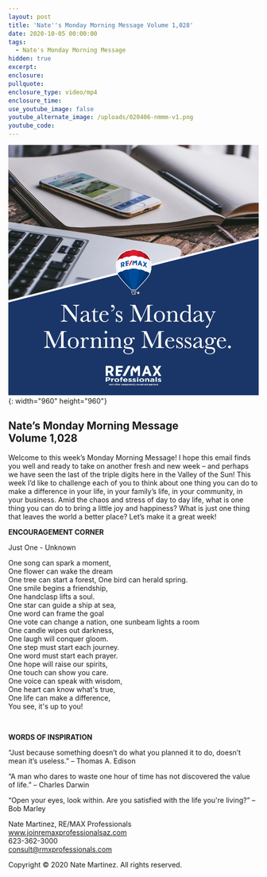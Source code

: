 ```yaml
---
layout: post
title: 'Nate''s Monday Morning Message Volume 1,028'
date: 2020-10-05 00:00:00
tags:
  - Nate's Monday Morning Message
hidden: true
excerpt:
enclosure:
pullquote:
enclosure_type: video/mp4
enclosure_time:
use_youtube_image: false
youtube_alternate_image: /uploads/020406-nmmm-v1.png
youtube_code:
---
```


![](/uploads/020406-nmmm-v1.png){: width="960" height="960"}

## **Nate’s Monday Morning Message<br>Volume 1,028**

Welcome to this week’s Monday Morning Message\! I hope this email finds you well and ready to take on another fresh and new week – and perhaps we have seen the last of the triple digits here in the Valley of the Sun\! This week I’d like to challenge each of you to think about one thing you can do to make a difference in your life, in your family’s life, in your community, in your business. Amid the chaos and stress of day to day life, what is one thing you can do to bring a little joy and happiness? What is just one thing that leaves the world a better place? Let’s make it a great week\!

**ENCOURAGEMENT CORNER**

Just One - Unknown

One song can spark a moment,<br>One flower can wake the dream<br>One tree can start a forest, One bird can herald spring.<br>One smile begins a friendship,<br>One handclasp lifts a soul.<br>One star can guide a ship at sea,<br>One word can frame the goal<br>One vote can change a nation, one sunbeam lights a room<br>One candle wipes out darkness,<br>One laugh will conquer gloom.<br>One step must start each journey.<br>One word must start each prayer.<br>One hope will raise our spirits,<br>One touch can show you care.<br>One voice can speak with wisdom,<br>One heart can know what's true,<br>One life can make a difference,<br>You see, it's up to you\!

&nbsp;

**WORDS OF INSPIRATION**

“Just because something doesn’t do what you planned it to do, doesn’t mean it’s useless.” – Thomas A. Edison

“A man who dares to waste one hour of time has not discovered the value of life.” – Charles Darwin

“Open your eyes, look within. Are you satisfied with the life you're living?” – Bob Marley

Nate Martinez, RE/MAX Professionals<br>www.joinremaxprofessionalsaz.com<br>623-362-3000<br>consult@rmxprofessionals.com

Copyright &copy; 2020 Nate Martinez. All rights reserved.